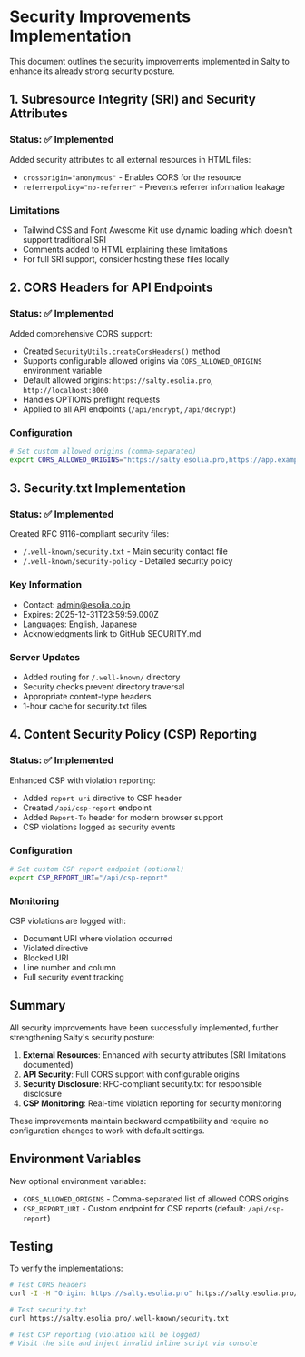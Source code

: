 # Security Improvements Implementation

This document outlines the security improvements implemented in Salty to enhance its already strong security posture.

## 1. Subresource Integrity (SRI) and Security Attributes

### Status: ✅ Implemented

Added security attributes to all external resources in HTML files:

- `crossorigin="anonymous"` - Enables CORS for the resource
- `referrerpolicy="no-referrer"` - Prevents referrer information leakage

### Limitations

- Tailwind CSS and Font Awesome Kit use dynamic loading which doesn't support traditional SRI
- Comments added to HTML explaining these limitations
- For full SRI support, consider hosting these files locally

## 2. CORS Headers for API Endpoints

### Status: ✅ Implemented

Added comprehensive CORS support:

- Created `SecurityUtils.createCorsHeaders()` method
- Supports configurable allowed origins via `CORS_ALLOWED_ORIGINS` environment variable
- Default allowed origins: `https://salty.esolia.pro`, `http://localhost:8000`
- Handles OPTIONS preflight requests
- Applied to all API endpoints (`/api/encrypt`, `/api/decrypt`)

### Configuration

```bash
# Set custom allowed origins (comma-separated)
export CORS_ALLOWED_ORIGINS="https://salty.esolia.pro,https://app.example.com"
```

## 3. Security.txt Implementation

### Status: ✅ Implemented

Created RFC 9116-compliant security files:

- `/.well-known/security.txt` - Main security contact file
- `/.well-known/security-policy` - Detailed security policy

### Key Information

- Contact: admin@esolia.co.jp
- Expires: 2025-12-31T23:59:59.000Z
- Languages: English, Japanese
- Acknowledgments link to GitHub SECURITY.md

### Server Updates

- Added routing for `/.well-known/` directory
- Security checks prevent directory traversal
- Appropriate content-type headers
- 1-hour cache for security.txt files

## 4. Content Security Policy (CSP) Reporting

### Status: ✅ Implemented

Enhanced CSP with violation reporting:

- Added `report-uri` directive to CSP header
- Created `/api/csp-report` endpoint
- Added `Report-To` header for modern browser support
- CSP violations logged as security events

### Configuration

```bash
# Set custom CSP report endpoint (optional)
export CSP_REPORT_URI="/api/csp-report"
```

### Monitoring

CSP violations are logged with:

- Document URI where violation occurred
- Violated directive
- Blocked URI
- Line number and column
- Full security event tracking

## Summary

All security improvements have been successfully implemented, further strengthening Salty's security posture:

1. **External Resources**: Enhanced with security attributes (SRI limitations documented)
2. **API Security**: Full CORS support with configurable origins
3. **Security Disclosure**: RFC-compliant security.txt for responsible disclosure
4. **CSP Monitoring**: Real-time violation reporting for security monitoring

These improvements maintain backward compatibility and require no configuration changes to work with default settings.

## Environment Variables

New optional environment variables:

- `CORS_ALLOWED_ORIGINS` - Comma-separated list of allowed CORS origins
- `CSP_REPORT_URI` - Custom endpoint for CSP reports (default: `/api/csp-report`)

## Testing

To verify the implementations:

```bash
# Test CORS headers
curl -I -H "Origin: https://salty.esolia.pro" https://salty.esolia.pro/api/encrypt

# Test security.txt
curl https://salty.esolia.pro/.well-known/security.txt

# Test CSP reporting (violation will be logged)
# Visit the site and inject invalid inline script via console
```
